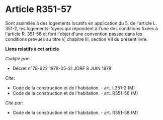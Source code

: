 # Article R351-57

Sont assimilés à des logements locatifs en application du 5. de l'article L. 351-2, les logements-foyers qui répondent à
l'une des conditions fixées à l'article R. 351-56 et font l'objet d'une convention passée dans les conditions prévues au
titre V, chapitre III, section VII du présent livre.

**Liens relatifs à cet article**

_Codifié par_:

  - Décret n°78-622 1978-05-31 JORF 8 JUIN 1978

_Cite_:

  - Code de la construction et de l'habitation. - art. L351-2 (M)
  - Code de la construction et de l'habitation. - art. R351-56 (M)

_Cité par_:

  - Code de la construction et de l'habitation. - art. R351-58 (M)
